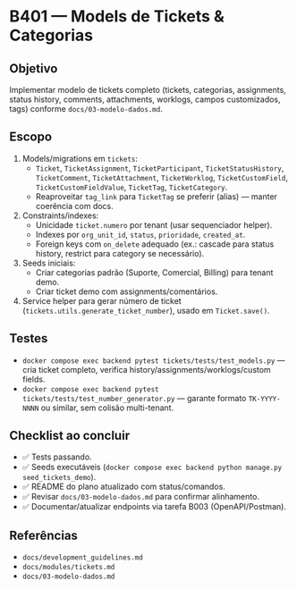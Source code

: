 # B401 — Models de Tickets & Categorias

## Objetivo
Implementar modelo de tickets completo (tickets, categorias, assignments, status history, comments, attachments, worklogs, campos customizados, tags) conforme `docs/03-modelo-dados.md`.

## Escopo
1. Models/migrations em `tickets`:
   - `Ticket`, `TicketAssignment`, `TicketParticipant`, `TicketStatusHistory`, `TicketComment`, `TicketAttachment`, `TicketWorklog`, `TicketCustomField`, `TicketCustomFieldValue`, `TicketTag`, `TicketCategory`.
   - Reaproveitar `tag_link` para `TicketTag` se preferir (alias) — manter coerência com docs.
2. Constraints/indexes:
   - Unicidade `ticket.numero` por tenant (usar sequenciador helper).
   - Indexes por `org_unit_id`, `status`, `prioridade`, `created_at`.
   - Foreign keys com `on_delete` adequado (ex.: cascade para status history, restrict para category se necessário).
3. Seeds iniciais:
   - Criar categorias padrão (Suporte, Comercial, Billing) para tenant demo.
   - Criar ticket demo com assignments/comentários.
4. Service helper para gerar número de ticket (`tickets.utils.generate_ticket_number`), usado em `Ticket.save()`.

## Testes
- `docker compose exec backend pytest tickets/tests/test_models.py` — cria ticket completo, verifica history/assignments/worklogs/custom fields.
- `docker compose exec backend pytest tickets/tests/test_number_generator.py` — garante formato `TK-YYYY-NNNN` ou similar, sem colisão multi-tenant.

## Checklist ao concluir
- ✅ Tests passando.
- ✅ Seeds executáveis (`docker compose exec backend python manage.py seed_tickets_demo`).
- ✅ README do plano atualizado com status/comandos.
- ✅ Revisar `docs/03-modelo-dados.md` para confirmar alinhamento.
- ✅ Documentar/atualizar endpoints via tarefa B003 (OpenAPI/Postman).

## Referências
- `docs/development_guidelines.md`
- `docs/modules/tickets.md`
- `docs/03-modelo-dados.md`
